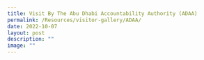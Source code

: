 ```yaml
---
title: Visit By The Abu Dhabi Accountability Authority (ADAA)
permalink: /Resources/visitor-gallery/ADAA/
date: 2022-10-07
layout: post
description: ""
image: ""
---
```

